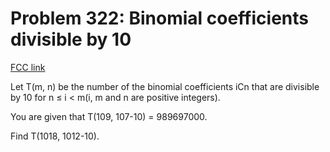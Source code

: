 # Problem 322: Binomial coefficients divisible by 10

[FCC link](https://www.freecodecamp.org/learn/coding-interview-prep/project-euler/problem-322-binomial-coefficients-divisible-by-10)

Let T(m, n) be the number of the binomial coefficients iCn that are divisible by
10 for n ≤ i < m(i, m and n are positive integers).

You are given that T(109, 107-10) = 989697000.

Find T(1018, 1012-10).
